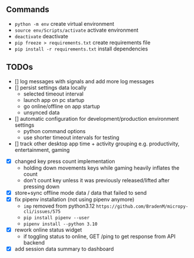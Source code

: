 ## Commands
- `python -m env` create virtual environment
- `source env/Scripts/activate` activate environment
- `deactivate` deactivate
- `pip freeze > requirements.txt` create requirements file
- `pip install -r requirements.txt` install dependencies

## TODOs
- [] log messages with signals and add more log messages
- [] persist settings data locally
    - selected timeout interval
    - launch app on pc startup
    - go online/offline on app startup
    - unsynced data
- [] automatic configuration for development/production environment settings
    - python command options
    - use shorter timeout intervals for testing
- [] track other desktop app time + activity grouping e.g. productivity, entertainment, gaming

- [x] changed key press count implementation
    - holding down movements keys while gaming heavily inflates the count
    - don't count key unless it was previously released/lifted after pressing down
- [x] store+sync offline mode data / data that failed to send
- [x] fix pipenv installation (not using pipenv anymore)
    - `imp` removed from python3.12 `https://github.com/BradenM/micropy-cli/issues/575`
    - `pip install pipenv --user`
    - `pipenv install --python 3.10`
- [x] rework online status widget
    - if toggling status to online, GET /ping to get response from API backend
- [x] add session data summary to dashboard